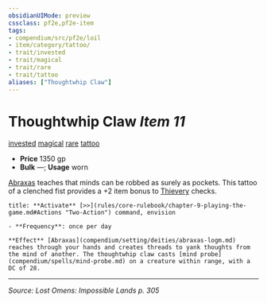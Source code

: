 ```yaml
---
obsidianUIMode: preview
cssclass: pf2e,pf2e-item
tags:
- compendium/src/pf2e/loil
- item/category/tattoo/
- trait/invested
- trait/magical
- trait/rare
- trait/tattoo
aliases: ["Thoughtwhip Claw"]
---
```

# Thoughtwhip Claw *Item 11*  
[invested](invested.md "Invested Item Trait")  [magical](magical.md "Magical Item Trait")  [rare](rare.md "Rare Rarity Trait")  [tattoo](tattoo-lowg.md "Tattoo Item Trait")  

- **Price** 1350 gp
- **Bulk** —; **Usage** worn

[Abraxas](abraxas-logm.md) teaches that minds can be robbed as surely as pockets. This tattoo of a clenched fist provides a +2 item bonus to [Thievery](skills.md#Thievery) checks.

```ad-embed-ability
title: **Activate** [>>](rules/core-rulebook/chapter-9-playing-the-game.md#Actions "Two-Action") command, envision

- **Frequency**: once per day

**Effect** [Abraxas](compendium/setting/deities/abraxas-logm.md) reaches through your hands and creates threads to yank thoughts from the mind of another. The thoughtwhip claw casts [mind probe](compendium/spells/mind-probe.md) on a creature within range, with a DC of 28.
```


---
*Source: Lost Omens: Impossible Lands p. 305*